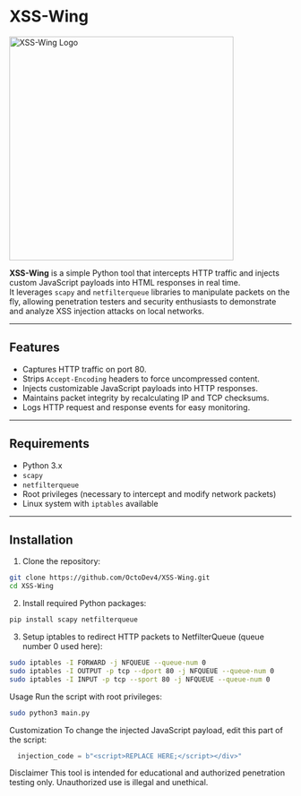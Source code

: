 # XSS-Wing

<img width="400" alt="XSS-Wing Logo" src="https://github.com/user-attachments/assets/7c854ace-bdad-4a1f-be8a-31447e4b54fa" />

**XSS-Wing** is a simple Python tool that intercepts HTTP traffic and injects custom JavaScript payloads into HTML responses in real time.  
It leverages `scapy` and `netfilterqueue` libraries to manipulate packets on the fly, allowing penetration testers and security enthusiasts to demonstrate and analyze XSS injection attacks on local networks.

---

## Features

- Captures HTTP traffic on port 80.
- Strips `Accept-Encoding` headers to force uncompressed content.
- Injects customizable JavaScript payloads into HTTP responses.
- Maintains packet integrity by recalculating IP and TCP checksums.
- Logs HTTP request and response events for easy monitoring.

---

## Requirements

- Python 3.x
- `scapy`
- `netfilterqueue`
- Root privileges (necessary to intercept and modify network packets)
- Linux system with `iptables` available

---

## Installation

1. Clone the repository:

```bash
git clone https://github.com/OctoDev4/XSS-Wing.git
cd XSS-Wing
```
2. Install required Python packages:
```bash
pip install scapy netfilterqueue
  ```
3. Setup iptables to redirect HTTP packets to NetfilterQueue (queue number 0 used here):
```bash
sudo iptables -I FORWARD -j NFQUEUE --queue-num 0
sudo iptables -I OUTPUT -p tcp --dport 80 -j NFQUEUE --queue-num 0
sudo iptables -I INPUT -p tcp --sport 80 -j NFQUEUE --queue-num 0   
```
Usage
Run the script with root privileges:
```bash
sudo python3 main.py
```

Customization
To change the injected JavaScript payload, edit this part of the script:

```python
  injection_code = b"<script>REPLACE HERE;</script></div>"

```

Disclaimer
This tool is intended for educational and authorized penetration testing only.
Unauthorized use is illegal and unethical.
